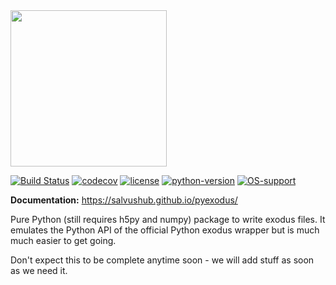 <img src="http://salvushub.github.io/pyexodus/_static/logo.svg" width="250">

[![Build Status](https://travis-ci.org/SalvusHub/pyexodus.svg?branch=master)](https://travis-ci.org/SalvusHub/pyexodus) [![codecov](https://codecov.io/gh/SalvusHub/pyexodus/branch/master/graph/badge.svg)](https://codecov.io/gh/SalvusHub/pyexodus) [![license](https://img.shields.io/badge/license-MIT-F57F17.svg)](https://opensource.org/licenses/MIT) [![python-version](https://img.shields.io/badge/python-2.7,3.4,3.5-blue.svg)](http://python.org)
[![OS-support](https://img.shields.io/badge/OS-linux,win,osx-850A8B.svg)](https://github.com/SalvusHub/pyexodus)


**Documentation:** https://salvushub.github.io/pyexodus/

Pure Python (still requires h5py and numpy) package to write exodus files. It
emulates the Python API of the official Python exodus wrapper but is much much
easier to get going.

Don't expect this to be complete anytime soon - we will add stuff as soon as we
need it.
